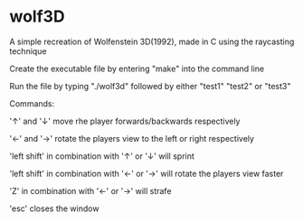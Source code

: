 # wolf3D
A simple recreation of Wolfenstein 3D(1992), made in C using the raycasting technique

Create the executable file by entering "make" into the command line

Run the file by typing "./wolf3d" followed by either "test1" "test2" or "test3"

Commands:

'↑' and '↓' move rhe player forwards/backwards respectively

'←' and '→' rotate the players view to the left or right respectively

'left shift' in combination with '↑' or '↓' will sprint

'left shift' in combination with '←' or '→' will rotate the players view faster

'Z' in combination with '←' or '→' will strafe

'esc' closes the window
